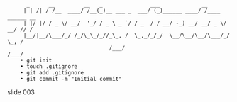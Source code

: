           _      __         __   _               ___             __
         | | /| / /__  ____/ /__(_)__ ___ _  ___/ (_)______ ____/ /____  ______ __
         | |/ |/ / _ \/ __/  '_/ / _ \ _ `/ / _  / / __/ -_) __/ __/ _ \/ __/ // /
         |__/|__/\___/_/ /_/\_\_/_//_\_, /  \_,_/_/_/  \__/\__/\__/\___/_/  \_, /
                                    /___/                                  /___/
        • git init
        • touch .gitignore
        • git add .gitignore
        • git commit -m "Initial commit"

















































































slide 003
